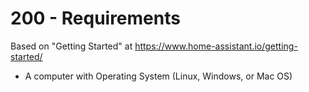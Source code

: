 # 200 - Requirements

Based on "Getting Started" at https://www.home-assistant.io/getting-started/

- A computer with Operating System (Linux, Windows, or Mac OS)
